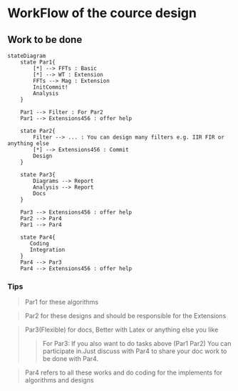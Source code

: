 # WorkFlow of the cource design

## Work to be done

```mermaid
stateDiagram
    state Par1{
        [*] --> FFTs : Basic
        [*] --> WT : Extension
        FFTs --> Mag : Extension
        InitCommit!
        Analysis
    }

    Par1 --> Filter : For Par2
    Par1 --> Extensions456 : offer help

    state Par2{
        Filter --> ... : You can design many filters e.g. IIR FIR or anything else
        [*] --> Extensions456 : Commit
        Design
    }

    state Par3{
        Diagrams --> Report
        Analysis --> Report
        Docs
    }

    Par3 --> Extensions456 : offer help
    Par2 --> Par4
    Par1 --> Par4

    state Par4{
       Coding
       Integration
    }
    Par4 --> Par3
    Par4 --> Extensions456 : offer help

```

### Tips

> Par1 for these algorithms

> Par2 for these designs and should be responsible for the Extensions

> Par3(Flexible) for docs, Better with Latex or anything else you like
>
> > For Par3: If you also want to do tasks above (Par1 Par2) You can participate in.Just discuss with Par4 to share your doc work to be done with Par4.

> Par4 refers to all these works and do coding for the implements for algorithms and designs
